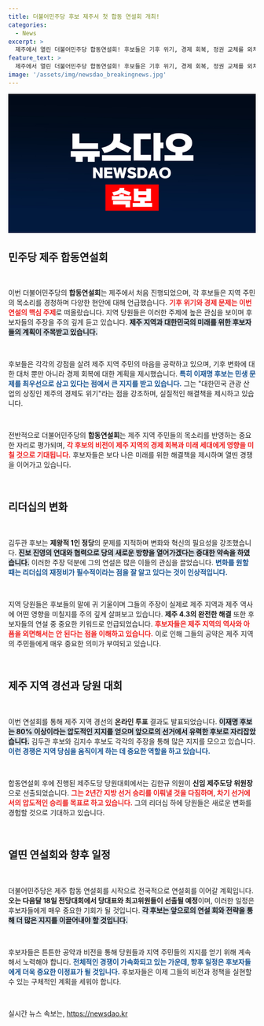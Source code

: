 ```yaml
---
title: 더불어민주당 후보 제주서 첫 합동 연설회 개최!
categories:
  - News
excerpt: >
  제주에서 열린 더불어민주당 합동연설회! 후보들은 기후 위기, 경제 회복, 정권 교체를 외치며 당심을 자극했습니다. 이재명 후보 80% 지지 속, 김두관과 김지수 후보도 각자 색깔을 드러냈습니다. 민주당의 미래를 격동의 제주에서 조망하세요!
feature_text: >
  제주에서 열린 더불어민주당 합동연설회! 후보들은 기후 위기, 경제 회복, 정권 교체를 외치며 당심을 자극했습니다. 이재명 후보 80% 지지 속, 김두관과 김지수 후보도 각자 색깔을 드러냈습니다. 민주당의 미래를 격동의 제주에서 조망하세요!
image: '/assets/img/newsdao_breakingnews.jpg'
---
```


<p><img src="/assets/img/newsdao_breakingnews.jpg" alt="koreaapp 속보" /></p>

<h2 data-ke-size="size26">민주당 제주 합동연설회</h2>

<p data-ke-size="size16">&nbsp;</p>

<p>이번 더불어민주당의 <b>합동연설회</b>는 제주에서 처음 진행되었으며, 각 후보들은 지역 주민의 목소리를 경청하며 다양한 현안에 대해 언급했습니다. <b><span style="color: #ee2323;">기후 위기와 경제 문제는 이번 연설의 핵심 주제</span></b>로 떠올랐습니다. 지역 당원들은 이러한 주제에 높은 관심을 보이며 후보자들의 주장을 주의 깊게 듣고 있습니다. <b><span style="background-color: #21538527;">제주 지역과 대한민국의 미래를 위한 후보자들의 계획이 주목받고 있습니다.</span></b></p>

<p data-ke-size="size16">&nbsp;</p>

<p>후보들은 각각의 강점을 살려 제주 지역 주민의 마음을 공략하고 있으며, 기후 변화에 대한 대처 뿐만 아니라 경제 회복에 대한 계획을 제시했습니다. <b><span style="color: #1a5490;">특히 이재명 후보는 민생 문제를 최우선으로 삼고 있다는 점에서 큰 지지를 받고 있습니다.</span></b> 그는 "대한민국 관광 산업의 상징인 제주의 경제도 위기"라는 점을 강조하며, 실질적인 해결책을 제시하고 있습니다. </p>

<p data-ke-size="size16">&nbsp;</p>

<p>전반적으로 더불어민주당의 <b>합동연설회</b>는 제주 지역 주민들의 목소리를 반영하는 중요한 자리로 평가되며, <b><span style="color: #ee2323;">각 후보의 비전이 제주 지역의 경제 회복과 미래 세대에게 영향을 미칠 것으로 기대됩니다.</span></b> 후보자들은 보다 나은 미래를 위한 해결책을 제시하며 열띤 경쟁을 이어가고 있습니다.</p>

<p data-ke-size="size16">&nbsp;</p>

<h2 data-ke-size="size26">리더십의 변화</h2>

<p data-ke-size="size16">&nbsp;</p>

<p>김두관 후보는 <b>제왕적 1인 정당</b>의 문제를 지적하며 변화와 혁신의 필요성을 강조했습니다. <b><span style="background-color: #21538527;">진보 진영의 연대와 협력으로 당의 새로운 방향을 열어가겠다는 중대한 약속을 하였습니다.</span></b> 이러한 주장 덕분에 그의 연설은 많은 이들의 관심을 끌었습니다. <b><span style="color: #1a5490;">변화를 원할 때는 리더십의 재정비가 필수적이라는 점을 잘 알고 있다는 것이 인상적입니다.</span></b></p>

<p data-ke-size="size16">&nbsp;</p>

<p>지역 당원들은 후보들의 말에 귀 기울이며 그들의 주장이 실제로 제주 지역과 제주 역사에 어떤 영향을 미칠지를 주의 깊게 살펴보고 있습니다. <b>제주 4.3의 완전한 해결</b> 또한 후보자들의 연설 중 중요한 키워드로 언급되었습니다. <b><span style="color: #ee2323;">후보자들은 제주 지역의 역사와 아픔을 외면해서는 안 된다는 점을 이해하고 있습니다.</span></b> 이로 인해 그들의 공약은 제주 지역의 주민들에게 매우 중요한 의미가 부여되고 있습니다.</p>

<p data-ke-size="size16">&nbsp;</p>

<h2 data-ke-size="size26">제주 지역 경선과 당원 대회</h2>

<p data-ke-size="size16">&nbsp;</p>

<p>이번 연설회를 통해 제주 지역 경선의 <b>온라인 투표</b> 결과도 발표되었습니다. <b><span style="background-color: #21538527;">이재명 후보는 80% 이상이라는 압도적인 지지를 얻으며 앞으로의 선거에서 유력한 후보로 자리잡았습니다.</span></b> 김두관 후보와 김지수 후보도 각각의 주장을 통해 많은 지지를 모으고 있습니다. <b><span style="color: #1a5490;">이런 경쟁은 지역 당심을 움직이게 하는 데 중요한 역할을 하고 있습니다.</span></b></p>

<p data-ke-size="size16">&nbsp;</p>

<p>합동연설회 후에 진행된 제주도당 당원대회에서는 김한규 의원이 <b>신임 제주도당 위원장</b>으로 선출되었습니다. <b><span style="color: #ee2323;">그는 2년간 지방 선거 승리를 이뤄낼 것을 다짐하며, 차기 선거에서의 압도적인 승리를 목표로 하고 있습니다.</span></b> 그의 리더십 하에 당원들은 새로운 변화를 경험할 것으로 기대하고 있습니다.</p>

<p data-ke-size="size16">&nbsp;</p>

<h2 data-ke-size="size26">열띤 연설회와 향후 일정</h2>

<p data-ke-size="size16">&nbsp;</p>

<p>더불어민주당은 제주 합동 연설회를 시작으로 전국적으로 연설회를 이어갈 계획입니다. <b>오는 다음달 18일 전당대회에서 당대표와 최고위원들이 선출될 예정</b>이며, 이러한 일정은 후보자들에게 매우 중요한 기회가 될 것입니다. <b><span style="background-color: #21538527;">각 후보는 앞으로의 연설 회와 전략을 통해 더 많은 지지를 이끌어내야 할 것입니다.</span></b></p>

<p data-ke-size="size16">&nbsp;</p>

<p>후보자들은 튼튼한 공약과 비전을 통해 당원들과 지역 주민들의 지지를 얻기 위해 계속해서 노력해야 합니다. <b><span style="color: #1a5490;">전체적인 경쟁이 가속화되고 있는 가운데, 향후 일정은 후보자들에게 더욱 중요한 이정표가 될 것입니다.</span></b> 후보자들은 이제 그들의 비전과 정책을 실현할 수 있는 구체적인 계획을 세워야 합니다.</p>

<p data-ke-size="size16">&nbsp;</p>
실시간 뉴스 속보는, <a href="https://newsdao.kr" rel="dofollow">https://newsdao.kr</a>


